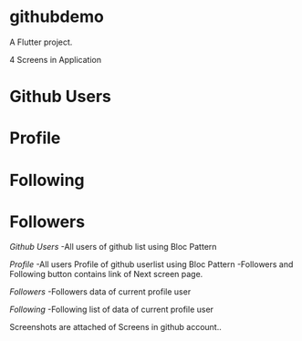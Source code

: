 # githubdemo

A Flutter project.

4 Screens in Application
# Github Users
# Profile
# Following
# Followers

*Github Users*
 -All users of github list using Bloc Pattern

*Profile*
 -All users Profile of github userlist using Bloc Pattern
 -Followers and Following button contains link of Next screen page.

*Followers*
 -Followers data of current profile user

*Following*
 -Following list of data of current profile user

Screenshots are attached of Screens in github account..
